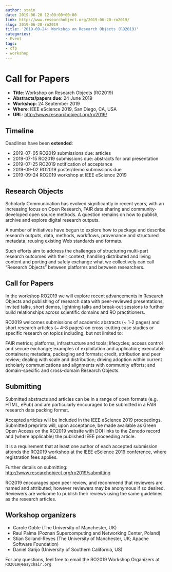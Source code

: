 ```yaml
---
author: stain
date: 2019-06-20 12:00:00+00:00
link: http://www.researchobject.org/2019-06-20-ro2019/
slug: 2019-06-20-ro2019
title: '2019-09-24: Workshop on Research Objects (RO2019)'
categories:
- Event
tags:
- cfp
- workshop
---
```


# Call for Papers

 * **Title**: Workshop on Research Objects (RO2019)
 * **Abstracts/papers due**: 24 June 2019
 * **Workshop**: 24 September 2019
 * **Where**: IEEE eScience 2019, San Diego, CA, USA
 * **URL**: <http://www.researchobject.org/ro2019/> 

## Timeline

Deadlines have been **extended**:

 * 2019-07-05 RO2019 submissions due: articles
 * 2019-07-15 RO2019 submissions due: abstracts for oral presentation
 * 2019-07-25 RO2019 notification of acceptance
 * 2019-09-02 RO2019 poster/demo submissions due
 * 2019-09-24 RO2019 workshop at IEEE eScience 2019

## Research Objects

Scholarly Communication has evolved significantly in recent years, with an
increasing focus on Open Research, FAIR data sharing and community-developed
open source methods. A question remains on how to publish, archive and explore
digital research outputs.

A number of initiatives have begun to explore how to package and describe
research outputs, data, methods, workflows, provenance and structured metadata,
reusing existing Web standards and formats.

Such efforts aim to address the challenges of structuring multi-part research
outcomes with their context, handling distributed and living content and
porting and safely exchange what we collectively can call “Research Objects”
between platforms and between researchers.


## Call for Papers

In the workshop RO2019 we will explore recent advancements in Research Objects
and publishing of research data with peer-reviewed presentations, invited
talks, short demos, lightning talks and break-out sessions to further build
relationships across scientific domains and RO practitioners.

RO2019 welcomes submissions of academic abstracts (~ 1-2 pages) and short
research articles (~ 4-8 pages) on cross-cutting case studies or specific
research on topics including, but not limited to:

FAIR metrics; platforms, infrastructure and tools; lifecycles; access control
and secure exchange; examples of exploitation and application; executable
containers; metadata, packaging and formats; credit, attribution and peer
review; dealing with scale and distribution; driving adoption within current
scholarly communications and alignments with community efforts; and
domain-specific and cross-domain Research Objects.

## Submitting

Submitted abstracts and articles can be in a range of open formats (e.g. HTML,
ePub) and are particularly encouraged to be submitted in a FAIR research data
packing format.

Accepted articles will be included in the IEEE eScience 2019 proceedings.
Submitted preprints will, upon acceptance, be made available as Green Open
Access on the RO2019 website with DOI links to the Zenodo record and (where
applicable) the published IEEE proceeding article.

It is a requirement that at least one author of each accepted submission
attends the RO2019 workshop at the IEEE eScience 2019 conference, where
registration fees applies.

Further details on submitting: <http://www.researchobject.org/ro2019/submitting>

RO2019 encourages open peer review, and recommend that reviewers are named and
attributed; however reviewers may be anonymous if so desired. Reviewers are
welcome to publish their reviews using the same guidelines as the research
articles.

## Workshop organizers

 * Carole Goble (The University of Manchester, UK)
 * Raul Palma (Poznan Supercomputing and Networking Center, Poland)
 * Stian Soiland-Reyes (The University of Manchester, UK; Apache Software Foundation)
 * Daniel Garijo (University of Southern California, US)

For any questions, feel free to email the RO2019 Workshop Organizers at
`RO2019@easychair.org`

